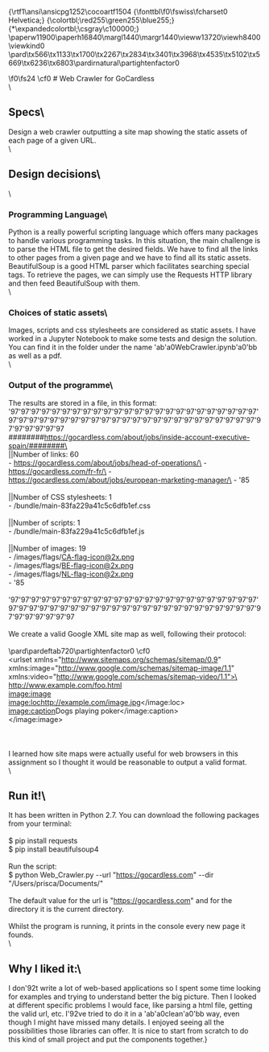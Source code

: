 {\rtf1\ansi\ansicpg1252\cocoartf1504
{\fonttbl\f0\fswiss\fcharset0 Helvetica;}
{\colortbl;\red255\green255\blue255;}
{\*\expandedcolortbl;\csgray\c100000;}
\paperw11900\paperh16840\margl1440\margr1440\vieww13720\viewh8400\viewkind0
\pard\tx566\tx1133\tx1700\tx2267\tx2834\tx3401\tx3968\tx4535\tx5102\tx5669\tx6236\tx6803\pardirnatural\partightenfactor0

\f0\fs24 \cf0 # Web Crawler for GoCardless\
\
## Specs\
Design a web crawler outputting a site map showing the static assets of each page of a given URL. \
\
## Design decisions\
\
### Programming Language\
Python is a really powerful scripting language which offers many packages to handle various programming tasks. In this situation, the main challenge is to parse the HTML file to get the desired fields. We have to find all the links to other pages from a given page and we have to find all its static assets. BeautifulSoup is a good HTML parser which facilitates searching special tags. To retrieve the pages, we can simply use the Requests HTTP library and then feed BeautifulSoup with them.\
\
### Choices of static assets\
Images, scripts and css stylesheets are considered as static assets. I have worked in a Jupyter Notebook to make some tests and design the solution. You can find it in the folder under the name \'ab\'a0WebCrawler.ipynb\'a0\'bb as well as a pdf. \
\
### Output of the programme\
The results are stored in a file, in this format:\
\'97\'97\'97\'97\'97\'97\'97\'97\'97\'97\'97\'97\'97\'97\'97\'97\'97\'97\'97\'97\'97\'97\'97\'97\'97\'97\'97\'97\'97\'97\'97\'97\'97\'97\'97\'97\'97\'97\'97\'97\'97\'97\'97\'97\'97\'97\'97\'97\'97\'97\'97\'97\'97\'97\
########https://gocardless.com/about/jobs/inside-account-executive-spain/########\
\
||Number of links: 60\
	 - https://gocardless.com/about/jobs/head-of-operations/\
	 - https://gocardless.com/fr-fr/\
	 - https://gocardless.com/about/jobs/european-marketing-manager/\
	 - \'85\
\
||Number of CSS stylesheets: 1\
	 - /bundle/main-83fa229a41c5c6dfb1ef.css\
\
||Number of scripts: 1\
	 - /bundle/main-83fa229a41c5c6dfb1ef.js\
\
||Number of images: 19\
	 - /images/flags/CA-flag-icon@2x.png\
	 - /images/flags/BE-flag-icon@2x.png\
	 - /images/flags/NL-flag-icon@2x.png\
	 - \'85\
\
\'97\'97\'97\'97\'97\'97\'97\'97\'97\'97\'97\'97\'97\'97\'97\'97\'97\'97\'97\'97\'97\'97\'97\'97\'97\'97\'97\'97\'97\'97\'97\'97\'97\'97\'97\'97\'97\'97\'97\'97\'97\'97\'97\'97\'97\'97\'97\'97\'97\'97\'97\'97\'97\'97\'97\
\
We create a valid Google XML site map as well, following their protocol:\
\
\pard\pardeftab720\partightenfactor0
\cf0 <?xml version="1.0" encoding="UTF-8"?>\
<urlset xmlns="http://www.sitemaps.org/schemas/sitemap/0.9" \
  xmlns:image="http://www.google.com/schemas/sitemap-image/1.1" \
  xmlns:video="http://www.google.com/schemas/sitemap-video/1.1">\
  <url> \
    <loc>http://www.example.com/foo.html</loc> \
    <image:image>\
       <image:loc>http://example.com/image.jpg</image:loc>\
       <image:caption>Dogs playing poker</image:caption>\
    </image:image>\
   </url>\
</urlset>\
\
I learned how site maps were actually useful for web browsers in this assignment so I thought it would be reasonable to output a valid format.\
\
## Run it!\
It has been written in Python 2.7. You can download the following packages from your terminal:\
\
$ pip install requests\
$ pip install beautifulsoup4\
\
Run the script:\
$ python Web_Crawler.py --url "https://gocardless.com" --dir "/Users/prisca/Documents/"\
\
The default value for the url is  "https://gocardless.com" and for the directory it is the current directory.\
\
Whilst the program is running, it prints in the console every new page it founds. \
\
## Why I liked it:\
I don\'92t write a lot of web-based applications so I spent some time looking for examples and trying to understand better the big picture. Then I looked at different specific problems I would face, like parsing a html file, getting the valid url, etc. I\'92ve tried to do it in a \'ab\'a0clean\'a0\'bb way, even though I might have missed many details. I enjoyed seeing all the possibilities those libraries can offer. It is nice to start from scratch to do this kind of small project and put the components together.}